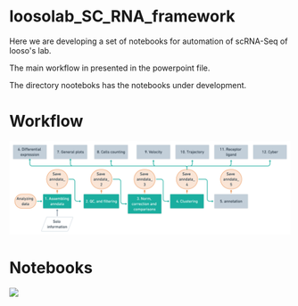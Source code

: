 # loosolab_SC_RNA_framework

Here we are developing a set of notebooks for automation of scRNA-Seq of looso's lab.

The main workflow in presented in the powerpoint file.

The directory nooteboks has the notebooks under development.

# Workflow

![](image/scRNAseq_2x_2_.png)

# Notebooks
![](ddc7ea87e567d85a6913388071155a014b0962a6)
